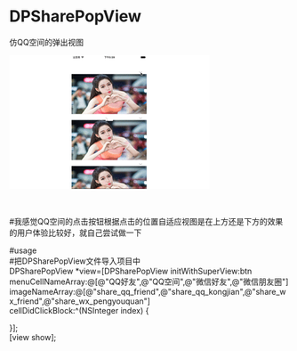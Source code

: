 # DPSharePopView
仿QQ空间的弹出视图



![image](https://github.com/dongpeng66/DPSharePopView/blob/master/example.gif)

</br>

#我感觉QQ空间的点击按钮根据点击的位置自适应视图是在上方还是下方的效果的用户体验比较好，就自己尝试做一下


#usage</br>
#把DPSharePopView文件导入项目中</br>
DPSharePopView *view=[DPSharePopView initWithSuperView:btn menuCellNameArray:@[@"QQ好友",@"QQ空间",@"微信好友",@"微信朋友圈"] </br>imageNameArray:@[@"share_qq_friend",@"share_qq_kongjian",@"share_wx_friend",@"share_wx_pengyouquan"] </br>cellDidClickBlock:^(NSInteger index) {</br>
        
}];</br>
[view show];</br>
